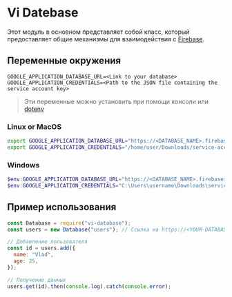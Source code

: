 # Vi Datebase

Этот модуль в основном представляет собой класс, который предоставляет общие механизмы для взаимодействия с [Firebase](https://firebase.google.com/).

## Переменные окружения

```env
GOOGLE_APPLICATION_DATABASE_URL=<Link to your database>
GOOGLE_APPLICATION_CREDENTIALS=<Path to the JSON file containing the service account key>
```

> Эти переменные можно установить при помощи консоли или [dotenv](https://www.npmjs.com/package/dotenv)

### Linux or MacOS

```bash
export GOOGLE_APPLICATION_DATABASE_URL="https://<DATABASE_NAME>.firebaseio.com"
export GOOGLE_APPLICATION_CREDENTIALS="/home/user/Downloads/service-account-file.json"
```

### Windows

```powershell
$env:GOOGLE_APPLICATION_DATABASE_URL="https://<DATABASE_NAME>.firebaseio.com"
$env:GOOGLE_APPLICATION_CREDENTIALS="C:\Users\username\Downloads\service-account-file.json"
```

## Пример использования

```javascript
const Database = require("vi-database");
const users = new Database("users"); // Ссылка на https://<YOUR-DATABASE>.firebaseio.com/users

// Добавление пользователя
const id = users.add({
  name: "Vlad",
  age: 25,
});

// Получение данных
users.get(id).then(console.log).catch(console.error);
```
